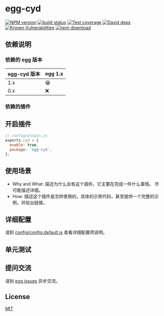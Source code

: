 # egg-cyd

[![NPM version][npm-image]][npm-url]
[![build status][travis-image]][travis-url]
[![Test coverage][codecov-image]][codecov-url]
[![David deps][david-image]][david-url]
[![Known Vulnerabilities][snyk-image]][snyk-url]
[![npm download][download-image]][download-url]

[npm-image]: https://img.shields.io/npm/v/egg-cyd.svg?style=flat-square
[npm-url]: https://npmjs.org/package/egg-cyd
[travis-image]: https://img.shields.io/travis/eggjs/egg-cyd.svg?style=flat-square
[travis-url]: https://travis-ci.org/eggjs/egg-cyd
[codecov-image]: https://img.shields.io/codecov/c/github/eggjs/egg-cyd.svg?style=flat-square
[codecov-url]: https://codecov.io/github/eggjs/egg-cyd?branch=master
[david-image]: https://img.shields.io/david/eggjs/egg-cyd.svg?style=flat-square
[david-url]: https://david-dm.org/eggjs/egg-cyd
[snyk-image]: https://snyk.io/test/npm/egg-cyd/badge.svg?style=flat-square
[snyk-url]: https://snyk.io/test/npm/egg-cyd
[download-image]: https://img.shields.io/npm/dm/egg-cyd.svg?style=flat-square
[download-url]: https://npmjs.org/package/egg-cyd

<!--
Description here.
-->

## 依赖说明

### 依赖的 egg 版本

egg-cyd 版本 | egg 1.x
--- | ---
1.x | 😁
0.x | ❌

### 依赖的插件
<!--

如果有依赖其它插件，请在这里特别说明。如

- security
- multipart

-->

## 开启插件

```js
// config/plugin.js
exports.cyd = {
  enable: true,
  package: 'egg-cyd',
};
```

## 使用场景

- Why and What: 描述为什么会有这个插件，它主要在完成一件什么事情。
尽可能描述详细。
- How: 描述这个插件是怎样使用的，具体的示例代码，甚至提供一个完整的示例，并给出链接。

## 详细配置

请到 [config/config.default.js](config/config.default.js) 查看详细配置项说明。

## 单元测试

<!-- 描述如何在单元测试中使用此插件，例如 schedule 如何触发。无则省略。-->

## 提问交流

请到 [egg issues](https://github.com/eggjs/egg/issues) 异步交流。

## License

[MIT](LICENSE)
